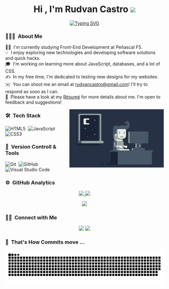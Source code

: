 
<h1 align="center"><b>Hi , I'm Rudvan Castro </b><img src="https://media.giphy.com/media/hvRJCLFzcasrR4ia7z/giphy.gif" width="35"></h1>
<!--  -->
<p align="center">
<a href="https://git.io/typing-svg"><img src="https://readme-typing-svg.herokuapp.com?font=Fira+Code&size=30&pause=1000&center=true&vCenter=true&width=800&lines=Love+to+learn+new+stuffs.;Active+Learner%2FResearcher.;Self-taught+Front-end+developer." alt="Typing SVG" /></a>  
</p>


### 👨🏻‍💻 &nbsp;About Me

👨‍💻 &nbsp;I'm currently studying Front-End Development at Peñascal F5.\
💡 &nbsp;I enjoy exploring new technologies and developing software solutions and quick hacks.\
🎓 &nbsp;I'm working on learning more about JavaScript, databases, and a lot of CSS.\
✍️ &nbsp;In my free time, I'm dedicated to testing new designs for my websites.\
✉️ &nbsp;You can shoot me an email at rudvancastro@gmail.com! I'll try to respond as soon as I can.\
📄 &nbsp;Please have a look at my [Résumé](https://onedrive.live.com/?authkey=%21AKntgUe4LOwU4xA&id=2C11D5C642133C04%213605&cid=2C11D5C642133C04&parId=root&parQt=sharedby&o=OneUp) for more details about me. I'm open to feedback and suggestions!


<img alt="Night Coding" src="https://raw.githubusercontent.com/AVS1508/AVS1508/master/assets/Night-Coding.gif" align="right"/>

### 🛠 &nbsp;Tech Stack

![HTML5](https://img.shields.io/badge/html5-%23E34F26.svg?style=for-the-badge&logo=html5&logoColor=white)&nbsp;
![JavaScript](https://img.shields.io/badge/javascript-%23323330.svg?style=for-the-badge&logo=javascript&logoColor=%23F7DF1E)&nbsp;
![CSS3](https://img.shields.io/badge/css3-%231572B6.svg?style=for-the-badge&logo=css3&logoColor=white)&nbsp;



### 🧰 &nbsp;Version Controll & Tools 

![Git](https://img.shields.io/badge/git-%23F05033.svg?style=for-the-badge&logo=git&logoColor=white)&nbsp;
![GitHub](https://img.shields.io/badge/github-%23121011.svg?style=for-the-badge&logo=github&logoColor=white)&nbsp;
![Visual Studio Code](https://img.shields.io/badge/Visual%20Studio%20Code-0078d7.svg?style=for-the-badge&logo=visual-studio-code&logoColor=white)&nbsp;


### ⚙️ &nbsp;GitHub Analytics

<p align="center">
  <a href="https://github.com/RudvanC">
    <img height="180em" src="https://github-readme-stats-eight-theta.vercel.app/api?username=RudvanC&show_icons=true&theme=algolia&include_all_commits=true&count_private=true"/>
  </a>
  <a href="https://github.com/RudvanC">
    <img height="180em" src="https://github-readme-stats-eight-theta.vercel.app/api/top-langs/?username=RudvanC&layout=compact&langs_count=8&theme=algolia"/>
  </a>
</p>

<p align="center">
  <img height="180em" src="https://github-readme-streak-stats.herokuapp.com/?user=RudvanC&theme=dark&hide_border=true"/>
</p>

### 🤝🏻 &nbsp;Connect with Me

<p align="center">
<a href="https://www.linkedin.com/in/ask2001/"><img src="https://img.shields.io/badge/-Rudvan%20Castro%20Lopez-0077B5?style=flat&logo=Linkedin&logoColor=white"/></a>
<a href="mailto:rudvancastro@gmail.com"><img src="https://img.shields.io/badge/RudvanC-D14836?style=flat&logo=Gmail&logoColor=white"/></a>
</p>

### 🐍 &nbsp;That's How Commits move ...

<div align="center">
  <a href="https://github.com/RudvanC/">
  <img src="https://github.com/1999AZZAR/1999AZZAR/blob/readme/resources/img/grid-snake.svg"
       alt="snake" /></a>
</div>

	
